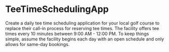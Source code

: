 # TeeTimeSchedulingApp
Create a daily tee time scheduling application for your local golf course to replace their call-in process for reserving tee times. The facility offers tee times every 10 minutes between 9:00 AM - 12:00 PM. To keep things simple, assume the facility begins each day with an open schedule and only allows for same-day bookings.
